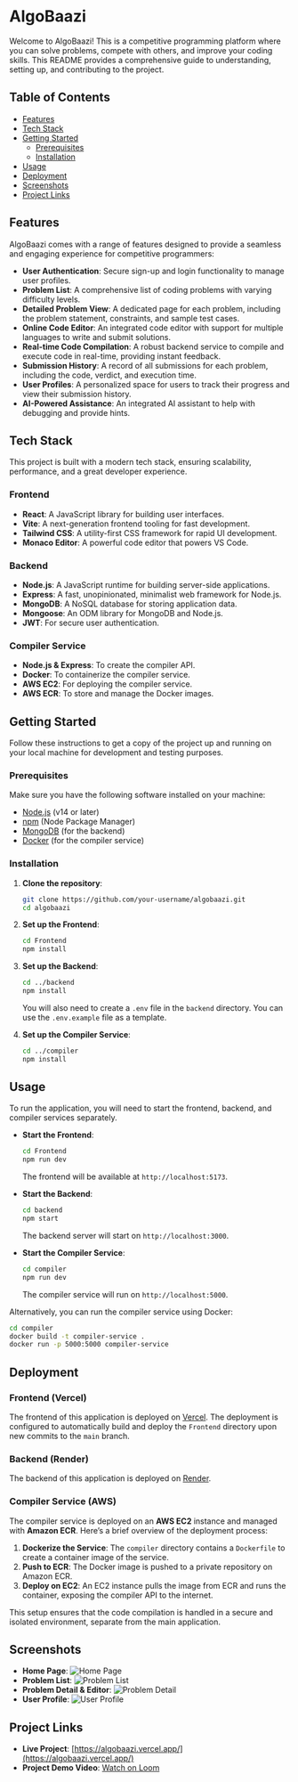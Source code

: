 # AlgoBaazi

Welcome to AlgoBaazi! This is a competitive programming platform where you can solve problems, compete with others, and improve your coding skills. This README provides a comprehensive guide to understanding, setting up, and contributing to the project.

## Table of Contents

- [Features](#features)
- [Tech Stack](#tech-stack)
- [Getting Started](#getting-started)
  - [Prerequisites](#prerequisites)
  - [Installation](#installation)
- [Usage](#usage)
- [Deployment](#deployment)
- [Screenshots](#screenshots)
- [Project Links](#project-links)

## Features

AlgoBaazi comes with a range of features designed to provide a seamless and engaging experience for competitive programmers:

- **User Authentication**: Secure sign-up and login functionality to manage user profiles.
- **Problem List**: A comprehensive list of coding problems with varying difficulty levels.
- **Detailed Problem View**: A dedicated page for each problem, including the problem statement, constraints, and sample test cases.
- **Online Code Editor**: An integrated code editor with support for multiple languages to write and submit solutions.
- **Real-time Code Compilation**: A robust backend service to compile and execute code in real-time, providing instant feedback.
- **Submission History**: A record of all submissions for each problem, including the code, verdict, and execution time.
- **User Profiles**: A personalized space for users to track their progress and view their submission history.
- **AI-Powered Assistance**: An integrated AI assistant to help with debugging and provide hints.

## Tech Stack

This project is built with a modern tech stack, ensuring scalability, performance, and a great developer experience.

### Frontend

- **React**: A JavaScript library for building user interfaces.
- **Vite**: A next-generation frontend tooling for fast development.
- **Tailwind CSS**: A utility-first CSS framework for rapid UI development.
- **Monaco Editor**: A powerful code editor that powers VS Code.

### Backend

- **Node.js**: A JavaScript runtime for building server-side applications.
- **Express**: A fast, unopinionated, minimalist web framework for Node.js.
- **MongoDB**: A NoSQL database for storing application data.
- **Mongoose**: An ODM library for MongoDB and Node.js.
- **JWT**: For secure user authentication.

### Compiler Service

- **Node.js & Express**: To create the compiler API.
- **Docker**: To containerize the compiler service.
- **AWS EC2**: For deploying the compiler service.
- **AWS ECR**: To store and manage the Docker images.

## Getting Started

Follow these instructions to get a copy of the project up and running on your local machine for development and testing purposes.

### Prerequisites

Make sure you have the following software installed on your machine:

- [Node.js](https://nodejs.org/) (v14 or later)
- [npm](https://www.npmjs.com/) (Node Package Manager)
- [MongoDB](https://www.mongodb.com/try/download/community) (for the backend)
- [Docker](https://www.docker.com/get-started) (for the compiler service)

### Installation

1. **Clone the repository**:
   ```bash
   git clone https://github.com/your-username/algobaazi.git
   cd algobaazi
   ```

2. **Set up the Frontend**:
   ```bash
   cd Frontend
   npm install
   ```

3. **Set up the Backend**:
   ```bash
   cd ../backend
   npm install
   ```
   You will also need to create a `.env` file in the `backend` directory. You can use the `.env.example` file as a template.

4. **Set up the Compiler Service**:
   ```bash
   cd ../compiler
   npm install
   ```

## Usage

To run the application, you will need to start the frontend, backend, and compiler services separately.

- **Start the Frontend**:
  ```bash
  cd Frontend
  npm run dev
  ```
  The frontend will be available at `http://localhost:5173`.

- **Start the Backend**:
  ```bash
  cd backend
  npm start
  ```
  The backend server will start on `http://localhost:3000`.

- **Start the Compiler Service**:
  ```bash
  cd compiler
  npm run dev
  ```
  The compiler service will run on `http://localhost:5000`.

Alternatively, you can run the compiler service using Docker:
```bash
cd compiler
docker build -t compiler-service .
docker run -p 5000:5000 compiler-service
```

## Deployment

### Frontend (Vercel)

The frontend of this application is deployed on [Vercel](https://vercel.com/). The deployment is configured to automatically build and deploy the `Frontend` directory upon new commits to the `main` branch.

### Backend (Render)

The backend of this application is deployed on [Render](https://render.com/).

### Compiler Service (AWS)

The compiler service is deployed on an **AWS EC2** instance and managed with **Amazon ECR**. Here’s a brief overview of the deployment process:

1. **Dockerize the Service**: The `compiler` directory contains a `Dockerfile` to create a container image of the service.
2. **Push to ECR**: The Docker image is pushed to a private repository on Amazon ECR.
3. **Deploy on EC2**: An EC2 instance pulls the image from ECR and runs the container, exposing the compiler API to the internet.

This setup ensures that the code compilation is handled in a secure and isolated environment, separate from the main application.

## Screenshots

- **Home Page**: ![Home Page](https://i.postimg.cc/XqJ6WN0n/Screenshot-2025-08-19-140327.png)
- **Problem List**: ![Problem List](https://i.postimg.cc/bJV16Ly3/Screenshot-2025-08-19-140445.png)
- **Problem Detail & Editor**: ![Problem Detail](https://i.postimg.cc/Tw3rqB6K/Screenshot-2025-08-19-140558.png)
- **User Profile**: ![User Profile](https://i.postimg.cc/jjK6CL3Q/Screenshot-2025-08-19-140636.png)

## Project Links

- **Live Project**: [https://algobaazi.vercel.app/](https://algobaazi.vercel.app/)
- **Project Demo Video**: [Watch on Loom](https://www.loom.com/share/db9f937204e44fc791eb09fbeb836f55?t=121&sid=c79008dc-c024-483c-b075-1abf64203b25)
